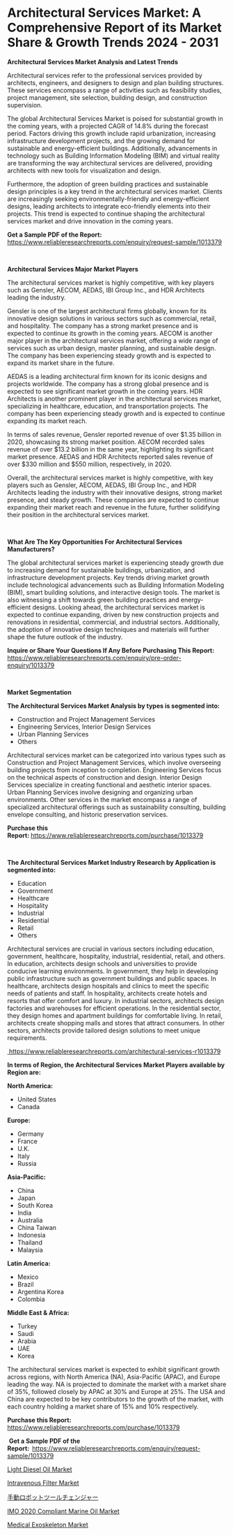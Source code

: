 <p><h1>Architectural Services Market: A Comprehensive Report of its Market Share & Growth Trends 2024 - 2031</h1></p><p><strong>Architectural Services Market Analysis and Latest Trends</strong></p>
<p><p>Architectural services refer to the professional services provided by architects, engineers, and designers to design and plan building structures. These services encompass a range of activities such as feasibility studies, project management, site selection, building design, and construction supervision.</p><p>The global Architectural Services Market is poised for substantial growth in the coming years, with a projected CAGR of 14.8% during the forecast period. Factors driving this growth include rapid urbanization, increasing infrastructure development projects, and the growing demand for sustainable and energy-efficient buildings. Additionally, advancements in technology such as Building Information Modeling (BIM) and virtual reality are transforming the way architectural services are delivered, providing architects with new tools for visualization and design.</p><p>Furthermore, the adoption of green building practices and sustainable design principles is a key trend in the architectural services market. Clients are increasingly seeking environmentally-friendly and energy-efficient designs, leading architects to integrate eco-friendly elements into their projects. This trend is expected to continue shaping the architectural services market and drive innovation in the coming years.</p></p>
<p><strong>Get a Sample PDF of the Report:&nbsp;</strong> <a href="https://www.reliableresearchreports.com/enquiry/request-sample/1013379">https://www.reliableresearchreports.com/enquiry/request-sample/1013379</a></p>
<p>&nbsp;</p>
<p><strong>Architectural Services Major Market Players</strong></p>
<p><p>The architectural services market is highly competitive, with key players such as Gensler, AECOM, AEDAS, IBI Group Inc., and HDR Architects leading the industry. </p><p>Gensler is one of the largest architectural firms globally, known for its innovative design solutions in various sectors such as commercial, retail, and hospitality. The company has a strong market presence and is expected to continue its growth in the coming years. AECOM is another major player in the architectural services market, offering a wide range of services such as urban design, master planning, and sustainable design. The company has been experiencing steady growth and is expected to expand its market share in the future. </p><p>AEDAS is a leading architectural firm known for its iconic designs and projects worldwide. The company has a strong global presence and is expected to see significant market growth in the coming years. HDR Architects is another prominent player in the architectural services market, specializing in healthcare, education, and transportation projects. The company has been experiencing steady growth and is expected to continue expanding its market reach.</p><p>In terms of sales revenue, Gensler reported revenue of over $1.35 billion in 2020, showcasing its strong market position. AECOM recorded sales revenue of over $13.2 billion in the same year, highlighting its significant market presence. AEDAS and HDR Architects reported sales revenue of over $330 million and $550 million, respectively, in 2020.</p><p>Overall, the architectural services market is highly competitive, with key players such as Gensler, AECOM, AEDAS, IBI Group Inc., and HDR Architects leading the industry with their innovative designs, strong market presence, and steady growth. These companies are expected to continue expanding their market reach and revenue in the future, further solidifying their position in the architectural services market.</p></p>
<p>&nbsp;</p>
<p><strong>What Are The Key Opportunities For Architectural Services Manufacturers?</strong></p>
<p><p>The global architectural services market is experiencing steady growth due to increasing demand for sustainable buildings, urbanization, and infrastructure development projects. Key trends driving market growth include technological advancements such as Building Information Modeling (BIM), smart building solutions, and interactive design tools. The market is also witnessing a shift towards green building practices and energy-efficient designs. Looking ahead, the architectural services market is expected to continue expanding, driven by new construction projects and renovations in residential, commercial, and industrial sectors. Additionally, the adoption of innovative design techniques and materials will further shape the future outlook of the industry.</p></p>
<p><strong>Inquire or Share Your Questions If Any Before Purchasing This Report:</strong> <a href="https://www.reliableresearchreports.com/enquiry/pre-order-enquiry/1013379">https://www.reliableresearchreports.com/enquiry/pre-order-enquiry/1013379</a></p>
<p>&nbsp;</p>
<p><strong>Market Segmentation</strong></p>
<p><strong>The Architectural Services Market Analysis by types is segmented into:</strong></p>
<p><ul><li>Construction and Project Management Services</li><li>Engineering Services, Interior Design Services</li><li>Urban Planning Services</li><li>Others</li></ul></p>
<p><p>Architectural services market can be categorized into various types such as Construction and Project Management Services, which involve overseeing building projects from inception to completion. Engineering Services focus on the technical aspects of construction and design. Interior Design Services specialize in creating functional and aesthetic interior spaces. Urban Planning Services involve designing and organizing urban environments. Other services in the market encompass a range of specialized architectural offerings such as sustainability consulting, building envelope consulting, and historic preservation services.</p></p>
<p><strong>Purchase this Report:&nbsp;</strong><a href="https://www.reliableresearchreports.com/purchase/1013379">https://www.reliableresearchreports.com/purchase/1013379</a></p>
<p>&nbsp;</p>
<p><strong>The Architectural Services Market Industry Research by Application is segmented into:</strong></p>
<p><ul><li>Education</li><li>Government</li><li>Healthcare</li><li>Hospitality</li><li>Industrial</li><li>Residential</li><li>Retail</li><li>Others</li></ul></p>
<p><p>Architectural services are crucial in various sectors including education, government, healthcare, hospitality, industrial, residential, retail, and others. In education, architects design schools and universities to provide conducive learning environments. In government, they help in developing public infrastructure such as government buildings and public spaces. In healthcare, architects design hospitals and clinics to meet the specific needs of patients and staff. In hospitality, architects create hotels and resorts that offer comfort and luxury. In industrial sectors, architects design factories and warehouses for efficient operations. In the residential sector, they design homes and apartment buildings for comfortable living. In retail, architects create shopping malls and stores that attract consumers. In other sectors, architects provide tailored design solutions to meet unique requirements.</p></p>
<p><a href="https://www.reliableresearchreports.com/architectural-services-r1013379">&nbsp;https://www.reliableresearchreports.com/architectural-services-r1013379</a></p>
<p><strong>In terms of Region, the Architectural Services Market Players available by Region are:</strong></p>
<p>
    <p> <strong> North America: </strong>
        <ul>
            <li>United States</li>
            <li>Canada</li>
        </ul>
        </p> 
    <p> <strong> Europe: </strong>
        <ul>
            <li>Germany</li>
            <li>France</li>
            <li>U.K.</li>
            <li>Italy</li>
            <li>Russia</li>
        </ul>
        </p> 
    <p> <strong> Asia-Pacific: </strong>
        <ul>
            <li>China</li>
            <li>Japan</li>
            <li>South Korea</li>
            <li>India</li>
            <li>Australia</li>
            <li>China Taiwan</li>
            <li>Indonesia</li>
            <li>Thailand</li>
            <li>Malaysia</li>
        </ul>
        </p> 
    <p> <strong> Latin America: </strong>
        <ul>
            <li>Mexico</li>
            <li>Brazil</li>
            <li>Argentina Korea</li>
            <li>Colombia</li>
        </ul>
        </p> 
    <p> <strong> Middle East & Africa: </strong>
        <ul>
            <li>Turkey</li>
            <li>Saudi</li>
            <li>Arabia</li>
            <li>UAE</li>
            <li>Korea</li>
        </ul>
    </p>
    </p>
<p><p>The architectural services market is expected to exhibit significant growth across regions, with North America (NA), Asia-Pacific (APAC), and Europe leading the way. NA is projected to dominate the market with a market share of 35%, followed closely by APAC at 30% and Europe at 25%. The USA and China are expected to be key contributors to the growth of the market, with each country holding a market share of 15% and 10% respectively.</p></p>
<p><strong>Purchase this Report: </strong><a href="https://www.reliableresearchreports.com/purchase/1013379">https://www.reliableresearchreports.com/purchase/1013379</a></p>
<p>&nbsp;<strong>Get a Sample PDF of the Report:&nbsp;&nbsp;</strong><a href="https://www.reliableresearchreports.com/enquiry/request-sample/1013379">https://www.reliableresearchreports.com/enquiry/request-sample/1013379</a></p>
<p><strong></strong></p>
<p><p><a href="https://www.linkedin.com/pulse/light-diesel-oil-market-trends-analysis-opportunities-challenges-twplc?trackingId=NRrjPSdfIuPS6VHEcgJLgQ%3D%3D">Light Diesel Oil Market</a></p><p><a href="https://github.com/arionmp/Market-Research-Report-List-4/blob/main/intravenous-filter-market.md">Intravenous Filter Market</a></p><p><a href="https://github.com/AbigaleHuel/Market-Research-Report-List-1/blob/main/5621730173309.md">手動ロボットツールチェンジャー</a></p><p><a href="https://www.linkedin.com/pulse/emerging-trends-imo-2020-compliant-marine-oil-market-global-outlook-yqf6c?trackingId=eCOWzupbJE8pDhV90gpCIQ%3D%3D">IMO 2020 Compliant Marine Oil Market</a></p><p><a href="https://github.com/SheilaBruen2023/Market-Research-Report-List-2/blob/main/medical-exoskeleton-market.md">Medical Exoskeleton Market</a></p></p>